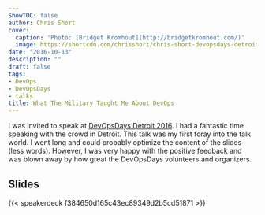 ```yaml
---
ShowTOC: false
author: Chris Short
cover:
  caption: 'Photo: [Bridget Kromhout](http://bridgetkromhout.com/)'
  image: https://shortcdn.com/chrisshort/chris-short-devopsdays-detroit-2016-bridget-kromhout.jpg
date: "2016-10-13"
description: ""
draft: false
tags:
- DevOps
- DevOpsDays
- talks
title: What The Military Taught Me About DevOps
---
```


I was invited to speak at [DevOpsDays Detroit 2016](https://www.devopsdays.org/events/2016-detroit/program/what-the-military-taught-me/). I had a fantastic time speaking with the crowd in Detroit. This talk was my first foray into the talk world. I went long and could probably optimize the content of the slides (less words). However, I was very happy with the positive feedback and was blown away by how great the DevOpsDays volunteers and organizers.

## Slides

{{< speakerdeck f384650d165c43ec89349d2b5cd51871 >}}

